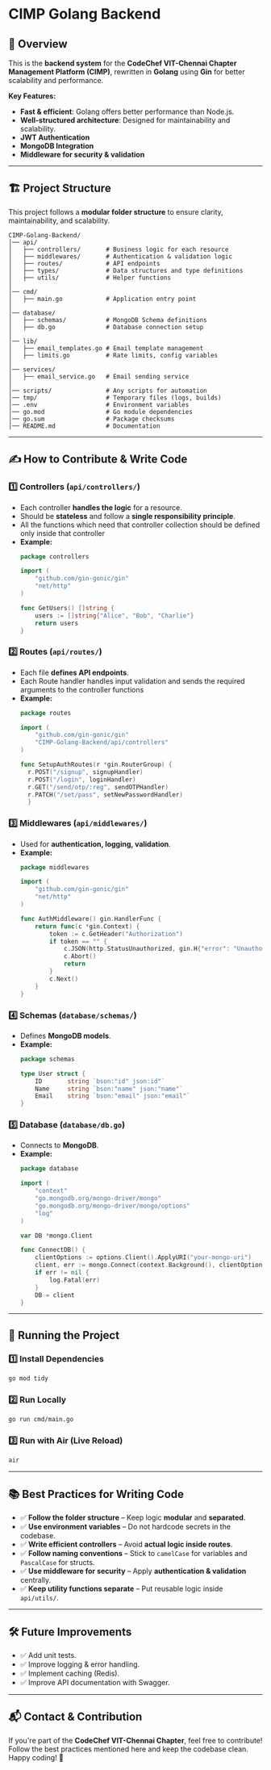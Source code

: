 # CIMP Golang Backend

## 🚀 Overview
This is the **backend system** for the **CodeChef VIT-Chennai Chapter Management Platform (CIMP)**, rewritten in **Golang** using **Gin** for better scalability and performance.

**Key Features:**
- **Fast & efficient**: Golang offers better performance than Node.js.
- **Well-structured architecture**: Designed for maintainability and scalability.
- **JWT Authentication**
- **MongoDB Integration**
- **Middleware for security & validation**

---

## 🏗️ Project Structure
This project follows a **modular folder structure** to ensure clarity, maintainability, and scalability.

```
CIMP-Golang-Backend/
│── api/
│   ├── controllers/       # Business logic for each resource
│   ├── middlewares/       # Authentication & validation logic
│   ├── routes/            # API endpoints
│   ├── types/             # Data structures and type definitions
│   ├── utils/             # Helper functions
│
│── cmd/
│   ├── main.go            # Application entry point
│
│── database/
│   ├── schemas/           # MongoDB Schema definitions
│   ├── db.go              # Database connection setup
│
│── lib/
│   ├── email_templates.go # Email template management
│   ├── limits.go          # Rate limits, config variables
│
│── services/
│   ├── email_service.go   # Email sending service
│
│── scripts/               # Any scripts for automation
│── tmp/                   # Temporary files (logs, builds)
│── .env                   # Environment variables
│── go.mod                 # Go module dependencies
│── go.sum                 # Package checksums
│── README.md              # Documentation
```

---

## ✍️ How to Contribute & Write Code
### 1️⃣ **Controllers (`api/controllers/`)**
- Each controller **handles the logic** for a resource.
- Should be **stateless** and follow a **single responsibility principle**.
- All the functions which need that controller collection should be defined only inside that controller
- **Example:**
  ```go
  package controllers

  import (
      "github.com/gin-gonic/gin"
      "net/http"
  )

  func GetUsers() []string {
      users := []string{"Alice", "Bob", "Charlie"}
      return users
  }
  ```

### 2️⃣ **Routes (`api/routes/`)**
- Each file **defines API endpoints**.
- Each Route handler handles input validation and sends the required arguments to the controller functions
- **Example:**
  ```go
  package routes

  import (
      "github.com/gin-gonic/gin"
      "CIMP-Golang-Backend/api/controllers"
  )

  func SetupAuthRoutes(r *gin.RouterGroup) {
	r.POST("/signup", signupHandler)
	r.POST("/login", loginHandler)
	r.GET("/send/otp/:reg", sendOTPHandler)
	r.PATCH("/set/pass", setNewPasswordHandler)
    }
  ```

### 3️⃣ **Middlewares (`api/middlewares/`)**
- Used for **authentication, logging, validation**.
- **Example:**
  ```go
  package middlewares

  import (
      "github.com/gin-gonic/gin"
      "net/http"
  )

  func AuthMiddleware() gin.HandlerFunc {
      return func(c *gin.Context) {
          token := c.GetHeader("Authorization")
          if token == "" {
              c.JSON(http.StatusUnauthorized, gin.H{"error": "Unauthorized"})
              c.Abort()
              return
          }
          c.Next()
      }
  }
  ```

### 4️⃣ **Schemas (`database/schemas/`)**
- Defines **MongoDB models**.
- **Example:**
  ```go
  package schemas

  type User struct {
      ID       string `bson:"id" json:id"`
      Name     string `bson:"name" json:"name"`
      Email    string `bson:"email" json:"email"`
  }
  ```

### 5️⃣ **Database (`database/db.go`)**
- Connects to **MongoDB**.
- **Example:**
  ```go
  package database

  import (
      "context"
      "go.mongodb.org/mongo-driver/mongo"
      "go.mongodb.org/mongo-driver/mongo/options"
      "log"
  )

  var DB *mongo.Client

  func ConnectDB() {
      clientOptions := options.Client().ApplyURI("your-mongo-uri")
      client, err := mongo.Connect(context.Background(), clientOptions)
      if err != nil {
          log.Fatal(err)
      }
      DB = client
  }
  ```

---

## 🚀 Running the Project
### 1️⃣ **Install Dependencies**
```sh
go mod tidy
```

### 2️⃣ **Run Locally**
```sh
go run cmd/main.go
```

### 3️⃣ **Run with Air (Live Reload)**
```sh
air
```

---

## 📚 Best Practices for Writing Code
- ✅ **Follow the folder structure** – Keep logic **modular** and **separated**.
- ✅ **Use environment variables** – Do not hardcode secrets in the codebase.
- ✅ **Write efficient controllers** – Avoid **actual logic inside routes**.
- ✅ **Follow naming conventions** – Stick to `camelCase` for variables and `PascalCase` for structs.
- ✅ **Use middleware for security** – Apply **authentication & validation** centrally.
- ✅ **Keep utility functions separate** – Put reusable logic inside `api/utils/`.

---

## 🛠 Future Improvements
- ✅ Add unit tests.
- ✅ Improve logging & error handling.
- ✅ Implement caching (Redis).
- ✅ Improve API documentation with Swagger.

---

## 📬 Contact & Contribution
If you're part of the **CodeChef VIT-Chennai Chapter**, feel free to contribute! Follow the best practices mentioned here and keep the codebase clean. Happy coding! 🚀

